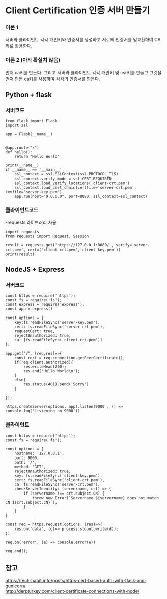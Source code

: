 # Client Certification 인증 서버 만들기
### 이론 1
서버와 클라이언트 각각 개인키와 인증서를 생성하고 서로의 인증서를 맞교환하여 CA키로 활용한다. 

### 이론 2 (아직 확실치 않음)
먼저 ca키를 만든다. 그리고 서버와 클라이언트 각각 개인키 및 csr키를 만들고 그것을 먼저 만든 ca키를 사용하여 각각의 인증서를 만든다. 

## Python + flask
### 서버코드
```
from flask import Flask
import ssl

app = Flask(__name__)


@app.route("/")
def hello():
    return "Hello World"

print(__name__)
if __name__ == '__main__':
    ssl_context = ssl.SSLContext(ssl.PROTOCOL_TLS)
    ssl_context.verify_mode = ssl.CERT_REQUIRED
    ssl_context.load_verify_locations('client-crt.pem')
    ssl_context.load_cert_chain(certfile='server-crt.pem', keyfile='server-key.pem')
    app.run(host="0.0.0.0", port=8080, ssl_context=ssl_context)
```

### 클라이언트코드
-requests 라이브러리 사용
```
import requests
from requests import Request, Session

result = requests.get('https://127.0.0.1:8080/', verify='server-crt.pem', cert=('client-crt.pem','client-key.pem'))
print(result)
```

## NodeJS + Express
### 서버코드
```
const https = require('https');
const fs = require('fs');
const express = require('express');
const app = express()

const options = {
    key:fs.readFileSync('server-key.pem'),
    cert: fs.readFileSync('server-crt.pem'),
    requestCert: true,
    rejectUnauthorized: true,
    ca: [fs.readFileSync('client-crt.pem')]
};

app.get("/", (req,res)=>{
    const cert = req.connection.getPeerCertificate();
    if(req.client.authorized){
        res.writeHead(200);
        res.end('Hello World\n');
    }
    else{
        res.status(401).send('Sorry')
    }

});

https.createServer(options, app).listen(9000 , () => console.log('Listening on 9000'))
```
### 클라이언트
```
const https = require('https');
const fs = require('fs');

const options = {
    hostname: '127.0.0.1',
    port: 9000,
    path: '/',
    method: 'GET',
    rejectUnauthorized: true,
    key: fs.readFileSync('client-key.pem'),
    cert: fs.readFileSync('client-crt.pem'),
    ca: fs.readFileSync('server-crt.pem'),
    checkServerIdentity: (servername, crt) => {
        if (servername !== crt.subject.CN) {
            throw new Error(`Servername ${servername} does not match CN ${crt.subject.CN}`);
        }
    }
}

const req = https.request(options, (res)=>{
    res.on('data', (d)=> process.stdout.write(d));
})

req.on('error', (e) => console.error(e))

req.end();  

```

## 참고
https://tech-habit.info/posts/https-cert-based-auth-with-flask-and-gunicorn/  
http://derpturkey.com/client-certificate-connections-with-node/
